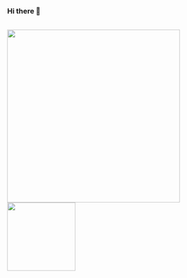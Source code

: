 ### Hi there 👋

<!--
**eima1995/eima1995** is a ✨ _special_ ✨ repository because its `README.md` (this file) appears on your GitHub profile.

Here are some ideas to get you started:

- 🔭 I’m currently working on ...
- 🌱 I’m currently learning ...
- 👯 I’m looking to collaborate on ...
- 🤔 I’m looking for help with ...
- 💬 Ask me about ...
- 📫 How to reach me: ...
- 😄 Pronouns: ...
- ⚡ Fun fact: ...
-->

<br>
<img src="https://github-readme-stats.vercel.app/api?username=eima1995&show_icons=true&count_private=true" width="400" height="auto"/>
<img src="https://github-readme-stats.vercel.app/api/top-langs/?username=eima1995&layout=compact&show_icons=true/" width="auto" height="158"/>
